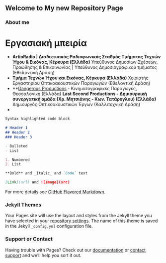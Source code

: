 ## Welcome to My new Repository Page

### About me
# Εργασιακή μπειρία
- **ArtioRadio | Διαδικτυακός Ραδιοφωνικός Σταθμός Τμήματος Τεχνών Ήχου & Εικόνας, Κέρκυρα (Ελλάδα)** Υπεύθυνος Δημοσίων Σχέσεων, Προώθησης & Επικοινωνίας | Υπεύθυνος Δημοσιογραφικού τμήματος (Εθελοντική Δράση) 
- **Τμήμα Τεχνών Ήχου και Εικόνας, Κέρκυρα (Ελλάδα)** Χειριστής Εργαστηρίου Οπτικοακουστικών Παραγωγών (Εθελοντική Δράση)
- **[Dangerous Productions](www.dangerousprods.com) - Κινηματογραφικές Παραγωγές, Θεσσαλονίκη (Ελλάδα)
**Last Second Productions - Δημιουργική συνεργατική ομάδα (Χρ. Μητσιάνης - Κων. Τατάρογλου) (Ελλάδα)** Δημιουργός Οπτικοακουστικών Έργων (Καλλιτεχνική Δράση)
- 
```markdown
Syntax highlighted code block

# Header 1
## Header 2
### Header 3

- Bulleted
- List

1. Numbered
2. List

**Bold** and _Italic_ and `Code` text

[Link](url) and ![Image](src)
```

For more details see [GitHub Flavored Markdown](https://guides.github.com/features/mastering-markdown/).

### Jekyll Themes

Your Pages site will use the layout and styles from the Jekyll theme you have selected in your [repository settings](https://github.com/chrmits/chmits_myfirstrepo/settings). The name of this theme is saved in the Jekyll `_config.yml` configuration file.

### Support or Contact

Having trouble with Pages? Check out our [documentation](https://help.github.com/categories/github-pages-basics/) or [contact support](https://github.com/contact) and we’ll help you sort it out.
